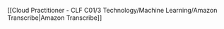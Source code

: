[[Cloud Practitioner - CLF C01/3 Technology/Machine Learning/Amazon Transcribe|Amazon Transcribe]] 

